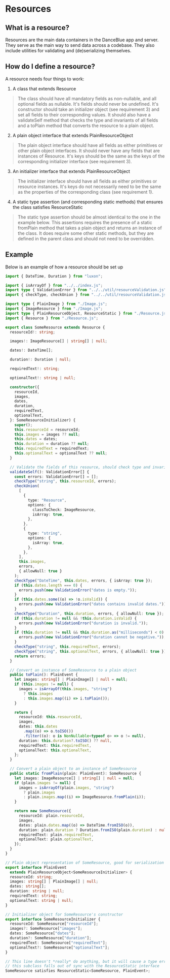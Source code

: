 # Resources

## What is a resource?

Resources are the main data containers in the DanceBlue app and server. They
serve as the main way to send data across a codebase. They also include
utilities for validating and (de)serializing themselves.

## How do I define a resource?

A resource needs four things to work:

1. A class that extends Resource

> The class should have all mandatory fields as non-nullable, and all optional
> fields as nullable. It's fields should never be undefined. It's constructor
> should take an initializer object (see requirement 3) and set all fields to
> their corresponding values. It should also have a validateSelf method that
> checks the type and invariants of all fields and a toPlain method that
> converts the resource to a plain object.

2. A plain object interface that extends PlainResourceObject

> The plain object interface should have all fields as either primitives or
> other plain object interfaces. It should never have any fields that are
> instances of Resource. It's keys should be the same as the keys of the
> corresponding initializer interface (see requirement 3).

3. An initializer interface that extends PlainResourceObject

> The initializer interface should have all fields as either primitives or
> resource instances. It's keys do not necessarily need to be the same as the
> properties of the corresponding class (see requirement 1).

4. A static type assertion (and corresponding static methods) that ensures the
   class satisfies ResourceStatic

> The static type assertion should be almost identical to the one in the example
> below. This assertions requires the presence of a static fromPlain method that
> takes a plain object and returns an instance of the class. It does require
> some other static methods, but they are defined in the parent class and should
> not need to be overridden.

## Example

Below is an example of how a resource should be set up

```typescript
import { DateTime, Duration } from "luxon";

import { isArrayOf } from "../../index.js";
import type { ValidationError } from "../../util/resourceValidation.js";
import { checkType, checkUnion } from "../../util/resourceValidation.js";

import type { PlainImage } from "./Image.js";
import { ImageResource } from "./Image.js";
import type { PlainResourceObject, ResourceStatic } from "./Resource.js";
import { Resource } from "./Resource.js";

export class SomeResource extends Resource {
  resourceId!: string;

  images!: ImageResource[] | string[] | null;

  dates!: DateTime[];

  duration!: Duration | null;

  requiredText!: string;

  optionalText!: string | null;

  constructor({
    resourceId,
    images,
    dates,
    duration,
    requiredText,
    optionalText,
  }: SomeResourceInitializer) {
    super();
    this.resourceId = resourceId;
    this.images = images ?? null;
    this.dates = dates;
    this.duration = duration ?? null;
    this.requiredText = requiredText;
    this.optionalText = optionalText ?? null;
  }

  // Validate the fields of this resource, should check type and invariants
  validateSelf(): ValidationError[] {
    const errors: ValidationError[] = [];
    checkType("string", this.resourceId, errors);
    checkUnion(
      [
        {
          type: "Resource",
          options: {
            classToCheck: ImageResource,
            isArray: true,
          },
        },
        {
          type: "string",
          options: {
            isArray: true,
          },
        },
      ],
      this.images,
      errors,
      { allowNull: true }
    );
    checkType("DateTime", this.dates, errors, { isArray: true });
    if (this.dates.length === 0) {
      errors.push(new ValidationError("dates is empty."));
    }
    if (this.dates.some((o) => !o.isValid)) {
      errors.push(new ValidationError("dates contains invalid dates."));
    }
    checkType("Duration", this.duration, errors, { allowNull: true });
    if (this.duration != null && !this.duration.isValid) {
      errors.push(new ValidationError("duration is invalid."));
    }
    if (this.duration != null && this.duration.as("milliseconds") < 0) {
      errors.push(new ValidationError("duration cannot be negative."));
    }
    checkType("string", this.requiredText, errors);
    checkType("string", this.optionalText, errors, { allowNull: true });
    return errors;
  }

  // Convert an instance of SomeResource to a plain object
  public toPlain(): PlainEvent {
    let images: string[] | PlainImage[] | null = null;
    if (this.images != null) {
      images = isArrayOf(this.images, "string")
        ? this.images
        : this.images.map((i) => i.toPlain());
    }

    return {
      resourceId: this.resourceId,
      images,
      dates: this.dates
        .map((o) => o.toISO())
        .filter((o): o is NonNullable<typeof o> => o != null),
      duration: this.duration?.toISO() ?? null,
      requiredText: this.requiredText,
      optionalText: this.optionalText,
    };
  }

  // Convert a plain object to an instance of SomeResource
  public static fromPlain(plain: PlainEvent): SomeResource {
    let images: ImageResource[] | string[] | null = null;
    if (plain.images != null) {
      images = isArrayOf(plain.images, "string")
        ? plain.images
        : plain.images.map((i) => ImageResource.fromPlain(i));
    }

    return new SomeResource({
      resourceId: plain.resourceId,
      images,
      dates: plain.dates.map((o) => DateTime.fromISO(o)),
      duration: plain.duration ? Duration.fromISO(plain.duration) : null,
      requiredText: plain.requiredText,
      optionalText: plain.optionalText,
    });
  }
}

// Plain object representation of SomeResource, good for serialization
export interface PlainEvent
  extends PlainResourceObject<SomeResourceInitializer> {
  resourceId: string;
  images: string[] | PlainImage[] | null;
  dates: string[];
  duration: string | null;
  requiredText: string;
  optionalText: string | null;
}

// Initializer object for SomeResource's constructor
export interface SomeResourceInitializer {
  resourceId: SomeResource["resourceId"];
  images?: SomeResource["images"];
  dates: SomeResource["dates"];
  duration?: SomeResource["duration"];
  requiredText: SomeResource["requiredText"];
  optionalText?: SomeResource["optionalText"];
}

// This line doesn't *really* do anything, but it will cause a type error if
// this subclass falls out of sync with the ResourceStatic interface
SomeResource satisfies ResourceStatic<SomeResource, PlainEvent>;
```
